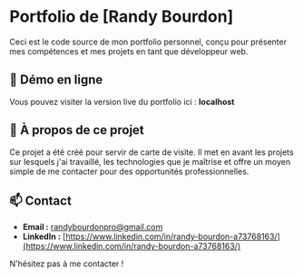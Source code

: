 # Portfolio de [Randy Bourdon]

Ceci est le code source de mon portfolio personnel, conçu pour présenter mes compétences et mes projets en tant que développeur web.

## 🚀 Démo en ligne

Vous pouvez visiter la version live du portfolio ici : **localhost**

## 🎯 À propos de ce projet

Ce projet a été créé pour servir de carte de visite. Il met en avant les projets sur lesquels j'ai travaillé, les technologies que je maîtrise et offre un moyen simple de me contacter pour des opportunités professionnelles.

## 📫 Contact

* **Email :** [randybourdonpro@gmail.com](mailto:randybourdonpro@gmail.com)
* **LinkedIn :** [https://www.linkedin.com/in/randy-bourdon-a73768163/](https://www.linkedin.com/in/randy-bourdon-a73768163/)

N'hésitez pas à me contacter !